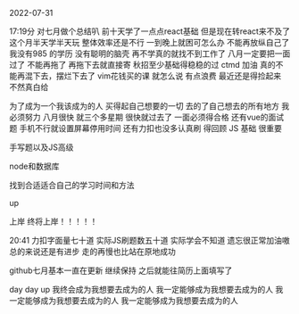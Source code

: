 2022-07-31

17:19分 对七月做个总结叭
前十天学了一点点react基础
但是现在转react来不及了
这个月半天学半天玩
整体效率还是不行
一到晚上就困可怎么办
不能再放纵自己了
我没有985 的学历
没有聪明的脑壳
再不学真的就找不到工作了
八月一定要把一面过了
不能再拖了
再拖下去就直接寄
秋招至少基础得稳稳的过
ctmd
加油
真的不能再混下去，摆烂下去了
vim花钱买的课 就怎么说 有点浪费 
最近还是得捡起来
不然真白给

为了成为一个我该成为的人
买得起自己想要的一切
去的了自己想去的所有地方
我必须努力
八月很快
就三个多星期
很快就过去了
一面必须得合格
还有vue的面试题 
手机不行就设置屏幕停用时间
还有力扣也没多认真刷
得回顾
JS 基础 很重要

手写题以及JS高级 

node和数据库

找到合适适合自己的学习时间和方法

up

上岸
终将上岸！！！！！


20:41
力扣字面量七十道
实际JS刷题数五十道
实际学会不知道
遗忘很正常加油嗷
总的来说还是有进步
走的再慢也比站在原地成功

github七月基本一直在更新 继续保持 之后就能往简历上面填写了

day day up
我终会成为我想要去成为的人
我一定能够成为我想要去成为的人
我一定能够成为我想要去成为的人
我一定能够成为我想要去成为的人
